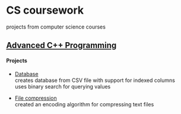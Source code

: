 # CS coursework
projects from computer science courses

## [Advanced C++ Programming](https://github.com/peterlopez/CS-coursework/tree/master/COMSC-165)

#### Projects

- [Database](https://github.com/peterlopez/CS-coursework/tree/master/COMSC-165/labs/Database) \
creates database from CSV file with support for indexed columns \
uses binary search for querying values

- [File compression](https://github.com/peterlopez/CS-coursework/tree/master/COMSC-165/labs/Compression) \
created an encoding algorithm for compressing text files
